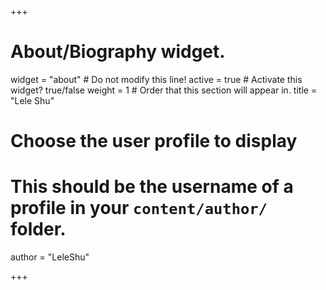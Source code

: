 +++
# About/Biography widget.
widget = "about"  # Do not modify this line!
active = true  # Activate this widget? true/false
weight = 1  # Order that this section will appear in.
title = "Lele Shu"
# Choose the user profile to display
# This should be the username of a profile in your `content/author/` folder.
author = "LeleShu"

+++

